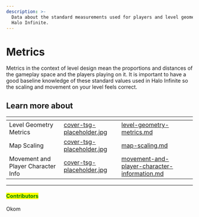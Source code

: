 ```yaml
---
description: >-
  Data about the standard measurements used for players and level geometry in
  Halo Infinite.
---
```


# Metrics

Metrics in the context of level design mean the proportions and distances of the gameplay space and the players playing on it. It is important to have a good baseline knowledge of these standard values used in Halo Infinite so the scaling and movement on your level feels correct.



## Learn more about

<table data-view="cards"><thead><tr><th></th><th data-hidden data-card-cover data-type="files"></th><th data-hidden data-card-target data-type="content-ref"></th></tr></thead><tbody><tr><td>Level Geometry Metrics</td><td><a href="../../../../.gitbook/assets/cover-tsg-placeholder.jpg">cover-tsg-placeholder.jpg</a></td><td><a href="level-geometry-metrics.md">level-geometry-metrics.md</a></td></tr><tr><td>Map Scaling</td><td><a href="../../../../.gitbook/assets/cover-tsg-placeholder.jpg">cover-tsg-placeholder.jpg</a></td><td><a href="map-scaling.md">map-scaling.md</a></td></tr><tr><td>Movement and Player Character Info</td><td><a href="../../../../.gitbook/assets/cover-tsg-placeholder.jpg">cover-tsg-placeholder.jpg</a></td><td><a href="movement-and-player-character-information.md">movement-and-player-character-information.md</a></td></tr></tbody></table>



***

#### <mark style="color:green;">Contributors</mark>

Okom
